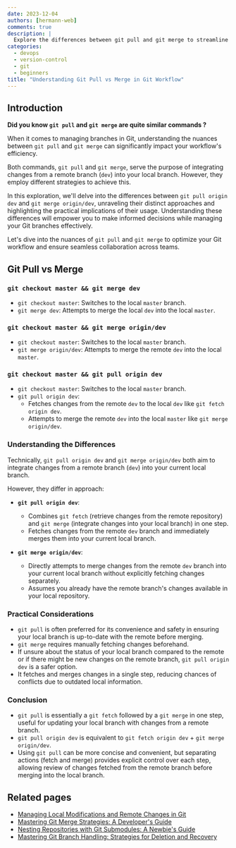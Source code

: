 ```yaml
---
date: 2023-12-04
authors: [hermann-web]
comments: true
description: |
  Explore the differences between git pull and git merge to streamline your Git workflow and manage branch integration effectively.
categories:
  - devops
  - version-control
  - git
  - beginners
title: "Understanding Git Pull vs Merge in Git Workflow"
---
```


## Introduction

__Did you know `git pull` and `git merge` are quite similar commands ?__

When it comes to managing branches in Git, understanding the nuances between `git pull` and `git merge` can significantly impact your workflow's efficiency.

Both commands, `git pull` and `git merge`, serve the purpose of integrating changes from a remote branch (`dev`) into your local branch. However, they employ different strategies to achieve this.

<!-- more -->

In this exploration, we'll delve into the differences between `git pull origin dev` and `git merge origin/dev`, unraveling their distinct approaches and highlighting the practical implications of their usage. Understanding these differences will empower you to make informed decisions while managing your Git branches effectively.

Let's dive into the nuances of `git pull` and `git merge` to optimize your Git workflow and ensure seamless collaboration across teams.


## Git Pull vs Merge

### `git checkout master && git merge dev`

- `git checkout master`: Switches to the local `master` branch.
- `git merge dev`: Attempts to merge the local `dev` into the local `master`.

### `git checkout master && git merge origin/dev`

- `git checkout master`: Switches to the local `master` branch.
- `git merge origin/dev`: Attempts to merge the remote `dev` into the local `master`.

### `git checkout master && git pull origin dev`

- `git checkout master`: Switches to the local `master` branch.
- `git pull origin dev`:
  - Fetches changes from the remote `dev` to the local `dev` like `git fetch origin dev`.
  - Attempts to merge the remote `dev` into the local `master` like `git merge origin/dev`.

### Understanding the Differences

Technically, `git pull origin dev` and `git merge origin/dev` both aim to integrate changes from a remote branch (`dev`) into your current local branch.

However, they differ in approach:

- **`git pull origin dev`**:
  - Combines `git fetch` (retrieve changes from the remote repository) and `git merge` (integrate changes into your local branch) in one step.
  - Fetches changes from the remote `dev` branch and immediately merges them into your current local branch.

- **`git merge origin/dev`**:
  - Directly attempts to merge changes from the remote `dev` branch into your current local branch without explicitly fetching changes separately.
  - Assumes you already have the remote branch's changes available in your local repository.

### Practical Considerations

- `git pull` is often preferred for its convenience and safety in ensuring your local branch is up-to-date with the remote before merging.
- `git merge` requires manually fetching changes beforehand.
- If unsure about the status of your local branch compared to the remote or if there might be new changes on the remote branch, `git pull origin dev` is a safer option.
- It fetches and merges changes in a single step, reducing chances of conflicts due to outdated local information.

### Conclusion

- `git pull` is essentially a `git fetch` followed by a `git merge` in one step, useful for updating your local branch with changes from a remote branch.
- `git pull origin dev` is equivalent to `git fetch origin dev` + `git merge origin/dev`.
- Using `git pull` can be more concise and convenient, but separating actions (fetch and merge) provides explicit control over each step, allowing review of changes fetched from the remote branch before merging into the local branch.

## Related pages

- [Managing Local Modifications and Remote Changes in Git](./pull-changes-with-conflicts.md)
- [Mastering Git Merge Strategies: A Developer's Guide](./sync-branches-with-conflicts.md)
- [Nesting Repositories with Git Submodules: A Newbie's Guide](./git-submodules.md)
- [Mastering Git Branch Handling: Strategies for Deletion and Recovery](./handling-branch-deletion.md)
